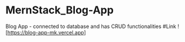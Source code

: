 # MernStack_Blog-App
Blog App - connected to database and has CRUD functionalities 
#Link ![https://blog-app-mk.vercel.app]
